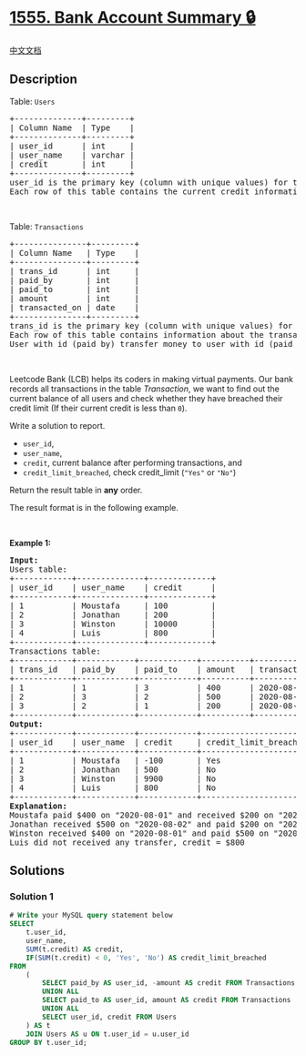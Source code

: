 # [1555. Bank Account Summary 🔒](https://leetcode.com/problems/bank-account-summary)

[中文文档](/solution/1500-1599/1555.Bank%20Account%20Summary/README.md)

<!-- tags:Database -->

<!-- difficulty:Medium -->

## Description

<p>Table: <code>Users</code></p>

<pre>
+--------------+---------+
| Column Name  | Type    |
+--------------+---------+
| user_id      | int     |
| user_name    | varchar |
| credit       | int     |
+--------------+---------+
user_id is the primary key (column with unique values) for this table.
Each row of this table contains the current credit information for each user.
</pre>

<p>&nbsp;</p>

<p>Table: <code>Transactions</code></p>

<pre>
+---------------+---------+
| Column Name   | Type    |
+---------------+---------+
| trans_id      | int     |
| paid_by       | int     |
| paid_to       | int     |
| amount        | int     |
| transacted_on | date    |
+---------------+---------+
trans_id is the primary key (column with unique values) for this table.
Each row of this table contains information about the transaction in the bank.
User with id (paid_by) transfer money to user with id (paid_to).
</pre>

<p>&nbsp;</p>

<p>Leetcode Bank (LCB) helps its coders in making virtual payments. Our bank records all transactions in the table <em>Transaction</em>, we want to find out the current balance of all users and check whether they have breached their credit limit (If their current credit is less than <code>0</code>).</p>

<p>Write a solution&nbsp;to report.</p>

<ul>
	<li><code>user_id</code>,</li>
	<li><code>user_name</code>,</li>
	<li><code>credit</code>, current balance after performing transactions, and</li>
	<li><code>credit_limit_breached</code>, check credit_limit (<code>&quot;Yes&quot;</code> or <code>&quot;No&quot;</code>)</li>
</ul>

<p>Return the result table in <strong>any</strong> order.</p>

<p>The&nbsp;result format is in the following example.</p>

<p>&nbsp;</p>
<p><strong class="example">Example 1:</strong></p>

<pre>
<strong>Input:</strong> 
Users table:
+------------+--------------+-------------+
| user_id    | user_name    | credit      |
+------------+--------------+-------------+
| 1          | Moustafa     | 100         |
| 2          | Jonathan     | 200         |
| 3          | Winston      | 10000       |
| 4          | Luis         | 800         | 
+------------+--------------+-------------+
Transactions table:
+------------+------------+------------+----------+---------------+
| trans_id   | paid_by    | paid_to    | amount   | transacted_on |
+------------+------------+------------+----------+---------------+
| 1          | 1          | 3          | 400      | 2020-08-01    |
| 2          | 3          | 2          | 500      | 2020-08-02    |
| 3          | 2          | 1          | 200      | 2020-08-03    |
+------------+------------+------------+----------+---------------+
<strong>Output:</strong> 
+------------+------------+------------+-----------------------+
| user_id    | user_name  | credit     | credit_limit_breached |
+------------+------------+------------+-----------------------+
| 1          | Moustafa   | -100       | Yes                   | 
| 2          | Jonathan   | 500        | No                    |
| 3          | Winston    | 9900       | No                    |
| 4          | Luis       | 800        | No                    |
+------------+------------+------------+-----------------------+
<strong>Explanation:</strong> 
Moustafa paid $400 on &quot;2020-08-01&quot; and received $200 on &quot;2020-08-03&quot;, credit (100 -400 +200) = -$100
Jonathan received $500 on &quot;2020-08-02&quot; and paid $200 on &quot;2020-08-08&quot;, credit (200 +500 -200) = $500
Winston received $400 on &quot;2020-08-01&quot; and paid $500 on &quot;2020-08-03&quot;, credit (10000 +400 -500) = $9990
Luis did not received any transfer, credit = $800
</pre>

## Solutions

### Solution 1

<!-- tabs:start -->

```sql
# Write your MySQL query statement below
SELECT
    t.user_id,
    user_name,
    SUM(t.credit) AS credit,
    IF(SUM(t.credit) < 0, 'Yes', 'No') AS credit_limit_breached
FROM
    (
        SELECT paid_by AS user_id, -amount AS credit FROM Transactions
        UNION ALL
        SELECT paid_to AS user_id, amount AS credit FROM Transactions
        UNION ALL
        SELECT user_id, credit FROM Users
    ) AS t
    JOIN Users AS u ON t.user_id = u.user_id
GROUP BY t.user_id;
```

<!-- tabs:end -->

<!-- end -->
